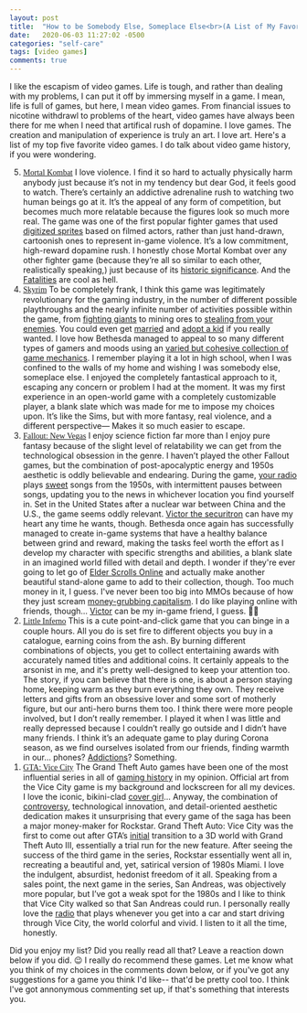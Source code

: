 ```yaml
---
layout: post
title:  "How to be Somebody Else, Someplace Else<br>(A List of My Favorite Video Games)"
date:   2020-06-03 11:27:02 -0500
categories: "self-care"
tags: [video games]
comments: true
---
```

I like the escapism of video games. Life is tough, and rather than dealing with my problems, I can put it off by immersing myself in a game. I mean, life is full of games, but here, I mean video games. From financial issues to nicotine withdrawl to problems of the heart, video games have always been there for me when I need that artifical rush of dopamine. I love games. The creation and manipulation of experience is truly an art. I love art. Here's a list of my top five favorite video games. I do talk about video game history, if you were wondering.<!-- more -->

<ol reversed><li><a href="https://www.mortalkombat.com/" style="font-family: gentle; display: initial;" target="_blank">Mortal Kombat</a> I love violence. I find it so hard to actually physically harm anybody just because it’s not in my tendency but dear God, it feels good to watch. There’s certainly an addictive adrenaline rush to watching two human beings go at it. It’s the appeal of any form of competition, but becomes much more relatable because the figures look so much more real. The game was one of the first popular fighter games that used <a href="https://www.giantbomb.com/digitized-sprites/3015-2288/" target="_blank">digitized sprites</a> based on filmed actors, rather than just hand-drawn, cartoonish ones to represent in-game violence. It’s a low commitment, high-reward dopamine rush. I honestly chose Mortal Kombat over any other fighter game (because they’re all so similar to each other, realistically speaking,) just because of its <a href="https://en.wikipedia.org/wiki/Controversies_surrounding_Mortal_Kombat" target="_blank">historic significance</a>. And the <a href="https://www.youtube.com/watch?v=ivhUr4HZd-c" target="_blank">Fatalities</a> are cool as hell.</li>
<li><a href="https://store.steampowered.com/app/489830/The_Elder_Scrolls_V_Skyrim_Special_Edition/" style="font-family: gentle; display: initial;" target="_blank">Skyrim</a> To be completely frank, I think this game was legitimately revolutionary for the gaming industry, in the number of different possible playthroughs and the nearly infinite number of activities possible within the game, from <a href="https://www.youtube.com/watch?v=ZYqgGdWduuo" target="_blank">fighting giants</a> to mining ores to <a href="https://www.youtube.com/watch?v=m9Z4UVyZp-U" target="_blank">stealing from your enemies</a>. You could even get <a href="https://www.youtube.com/watch?v=65GLGzOT0Zk" target="_blank">married</a> and <a href="https://www.youtube.com/watch?v=A22tNaQbKdM" target="_blank">adopt a kid</a> if you really wanted. I love how Bethesda managed to appeal to so many different types of gamers and moods using an <a href="https://youtu.be/WOQwakqWs7k" target="_blank">varied but cohesive collection of game mechanics</a>. I remember playing it a lot in high school, when I was confined to the walls of my home and wishing I was somebody else, someplace else. I enjoyed the completely fantastical approach to it, escaping any concern or problem I had at the moment. It was my first experience in an open-world game with a completely customizable player, a blank slate which was made for me to impose my choices upon. It’s like the Sims, but with more fantasy, real violence, and a different perspective— Makes it so much easier to escape.</li>
<li><a href="https://store.steampowered.com/app/22380/Fallout_New_Vegas/" style="font-family: gentle; display: initial;" target="_blank">Fallout: New Vegas</a> I enjoy science fiction far more than I enjoy pure fantasy because of the slight level of relatability we can get from the technological obsession in the genre. I haven’t played the other Fallout games, but the combination of post-apocalyptic energy and 1950s aesthetic is oddly believable and endearing. During the game, <a href="https://www.youtube.com/watch?v=wLysCeFbY8A" target="_blank">your radio</a> plays <a href="https://www.youtube.com/watch?v=SDkAfibuCnI" target="_blank">sweet</a> songs from the 1950s, with intermittent pauses between songs, updating you to the news in whichever location you find yourself in. Set in the United States after a nuclear war between China and the U.S., the game seems oddly relevant. <a href="https://www.youtube.com/watch?v=465abrUbdAs" target="_blank">Victor the securitron</a> can have my heart any time he wants, though. Bethesda once again has successfully managed to create in-game systems that have a healthy balance between grind and reward, making the tasks feel worth the effort as I develop my character with specific strengths and abilities, a blank slate in an imagined world filled with detail and depth. I wonder if they're ever going to let go of <a href="https://lmgtfy.com/?q=elder+scrolls+online+sucks" target="_blank">Elder Scrolls Online</a> and actually make another beautiful stand-alone game to add to their collection, though. Too much money in it, I guess. I've never been too big into MMOs because of how they just scream <a href="https://www.youtube.com/watch?v=sumZLwFXJqE&list=PLhyKYa0YJ_5CbUOb7kGRGS_g2NcsKhaaM" target="_blank">money-grubbing capitalism</a>. I do like playing online with friends, though... <a href="{{ baseurl }}/images/nonsense/victorbae.png" target="_blank">Victor</a> can be my in-game friend, I guess. 🤷‍♀️</li>
<li><a href="https://store.steampowered.com/app/221260/Little_Inferno/" style="font-family: gentle; display: initial;" target="_blank">Little Inferno</a> This is a cute point-and-click game that you can binge in a couple hours. All you do is set fire to different objects you buy in a catalogue, earning coins from the ash. By burning different combinations of objects, you get to collect entertaining awards with accurately named titles and additional coins. It certainly appeals to the arsonist in me, and it's pretty well-designed to keep your attention too. The story, if you can believe that there is one, is about a person staying home, keeping warm as they burn everything they own. They receive letters  and gifts from an obsessive lover and some sort of motherly figure, but our anti-hero burns them too. I think there were more people involved, but I don’t really remember. I played it when I was little and really depressed because I couldn’t really go outside and I didn’t have many friends. I think it’s an adequate game to play during Corona season, as we find ourselves isolated from our friends, finding warmth in our… phones? <a href="/self-care/2019/07/10/on-desire/" target="_blank">Addictions</a>? Something.</li>
<li><a href="https://store.steampowered.com/app/12110/Grand_Theft_Auto_Vice_City/" style="font-family: gentle; display: initial;" target="_blank">GTA: Vice City</a> The Grand Theft Auto games have been one of the most influential series in all of <a href="https://www.youtube.com/watch?v=bXMUBdqyVAE" target="_blank">gaming history</a> in my opinion. Official art from the Vice City game is my background and lockscreen for all my devices. I love the iconic, bikini-clad <a href="{{ base.url }}/images/nonsense/ilovepink.png" target="_blank">cover girl</a>... Anyway, the combination of <a href="https://www.youtube.com/watch?v=0y-RkiPhpPY" target="_blank">controversy</a>, technological innovation, and detail-oriented aesthetic dedication makes it unsurprising that every game of the saga has been a major money-maker for Rockstar. Grand Theft Auto: Vice City was the first to come out after GTA’s <a href="https://www.rockstargames.com/gta/demos/gta8.zip" target="_blank">initial</a> transition to a 3D world with Grand Theft Auto III, essentially a trial run for the new feature. After seeing the success of the third game in the series, Rockstar essentially went all in, recreating a beautiful and, yet, satirical version of 1980s Miami. I love the indulgent, absurdist, hedonist freedom of it all. Speaking from a sales point, the next game in the series, San Andreas, was objectively more popular, but I’ve got a weak spot for the 1980s and I like to think that Vice City walked so that San Andreas could run. I personally really love the <a href="https://youtu.be/AtPS-pJwBL4" target="_blank">radio</a> that plays whenever you get into a car and start driving through Vice City, the world colorful and vivid. I listen to it all the time, honestly.</li></ol>

Did you enjoy my list? Did you really read all that? Leave a reaction down below if you did. 😉 I really do recommend these games. Let me know what you think of my choices in the comments down below, or if you've got any suggestions for a game you think I'd like-- that'd be pretty cool too. I think I've got annonymous commenting set up, if that's something that interests you.